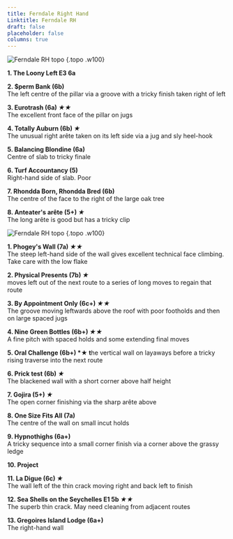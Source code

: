 ```yaml
---
title: Ferndale Right Hand
Linktitle: Ferndale RH
draft: false
placeholder: false
columns: true
---
```



![Ferndale RH topo](/img/south-wales/south-east-sandstone/Ferndale-Central-RH-copy.jpg)
{.topo .w100}

**1. The Loony Left E3 6a**

**2. $perm Bank (6b)**  
The left centre of the pillar via a groove with a tricky finish taken right of left

**3. Eurotrash (6a) *★★***  
The excellent front face of the pillar on jugs

**4. Totally Auburn (6b) *★***  
The unusual right arête taken on its left side via a jug and sly heel-hook

**5. Balancing Blondine (6a)**  
Centre of slab to tricky finale

**6. Turf Accountancy (5)**  
Right-hand side of slab. Poor

**7. Rhondda Born, Rhondda Bred (6b)**  
The centre of the face to the right of the large oak tree

**8. Anteater's arête (5+) *★***  
The long arête is good but has a tricky clip

![Ferndale RH topo](/img/south-wales/south-east-sandstone/Ferndale-Far-RH-copy.jpg)
{.topo .w100}

**1. Phogey's Wall (7a) *★★***  
The steep left-hand side of the wall gives excellent technical face climbing. Take care with the low flake

**2. Physical Presents (7b) *★***  
moves left out of the next route to a series of long moves to regain that route

**3. By Appointment Only (6c+) *★★***  
The groove moving leftwards above the roof with poor footholds and then on large spaced jugs

**4. Nine Green Bottles (6b+) *★★***  
A fine pitch with spaced holds and some extending final moves

**5. Oral Challenge (6b+) *★ t**he vertical wall on layaways before a tricky rising traverse into the next route

**6. Prick test (6b) *★***  
The blackened wall with a short corner above half height

**7. Gojira (5+) *★***  
The open corner finishing via the sharp arête above

**8. One Size Fits All (7a)**  
The centre of the wall on small incut holds

**9. Hypnothighs (6a+)**  
A tricky sequence into a small corner finish via a corner above the grassy ledge

**10. Project**

**11. La Digue (6c) *★***  
The wall left of the thin crack moving right and back left to finish

**12. Sea Shells on the Seychelles E1 5b *★★***  
The superb thin crack. May need cleaning from adjacent routes

**13. Gregoires Island Lodge (6a+)**  
The right-hand wall